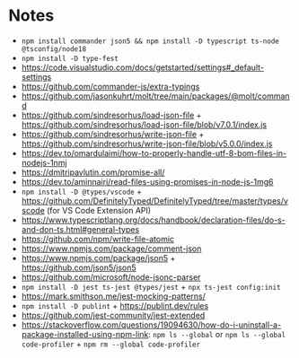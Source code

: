 # Notes

- `npm install commander json5 && npm install -D typescript ts-node @tsconfig/node18`
- `npm install -D type-fest`
- https://code.visualstudio.com/docs/getstarted/settings#_default-settings
- https://github.com/commander-js/extra-typings
- https://github.com/jasonkuhrt/molt/tree/main/packages/@molt/command
- https://github.com/sindresorhus/load-json-file + https://github.com/sindresorhus/load-json-file/blob/v7.0.1/index.js
- https://github.com/sindresorhus/write-json-file + https://github.com/sindresorhus/write-json-file/blob/v5.0.0/index.js
- https://dev.to/omardulaimi/how-to-properly-handle-utf-8-bom-files-in-nodejs-1nmj
- https://dmitripavlutin.com/promise-all/
- https://dev.to/aminnairi/read-files-using-promises-in-node-js-1mg6
- `npm install -D @types/vscode` + https://github.com/DefinitelyTyped/DefinitelyTyped/tree/master/types/vscode (for VS Code Extension API)
- https://www.typescriptlang.org/docs/handbook/declaration-files/do-s-and-don-ts.html#general-types
- https://github.com/npm/write-file-atomic
- https://www.npmjs.com/package/comment-json
- https://www.npmjs.com/package/json5 + https://github.com/json5/json5
- https://github.com/microsoft/node-jsonc-parser
- `npm install -D jest ts-jest @types/jest` + `npx ts-jest config:init`
- https://mark.smithson.me/jest-mocking-patterns/
- `npm install -D publint` + https://publint.dev/rules
- https://github.com/jest-community/jest-extended
- https://stackoverflow.com/questions/19094630/how-do-i-uninstall-a-package-installed-using-npm-link: `npm ls --global` or `npm ls --global code-profiler` + `npm rm --global code-profiler`
